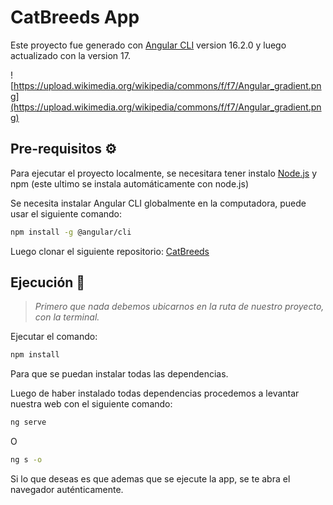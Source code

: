 # CatBreeds App

Este proyecto fue generado con [Angular CLI](https://angular.io/cli) version 16.2.0 y luego actualizado con la version 17.

![https://upload.wikimedia.org/wikipedia/commons/f/f7/Angular_gradient.png](https://upload.wikimedia.org/wikipedia/commons/f/f7/Angular_gradient.png)

## Pre-requisitos ⚙️

Para ejecutar el proyecto localmente, se necesitara tener instalo [Node.js](https://nodejs.org/en) y npm (este ultimo se instala automáticamente con node.js)

Se necesita instalar Angular CLI globalmente en la computadora, puede usar el siguiente comando:

```bash
npm install -g @angular/cli
```

Luego clonar el siguiente repositorio: [CatBreeds](https://github.com/notami18/cat-breeds.git)

## Ejecución 🚀

> _Primero que nada debemos ubicarnos en la ruta de nuestro proyecto, con la terminal._

Ejecutar el comando:

```bash
npm install
```

Para que se puedan instalar todas las dependencias.

Luego de haber instalado todas dependencias procedemos a levantar nuestra web con el siguiente comando:

```bash
ng serve
```

O

```bash
ng s -o
```

Si lo que deseas es que ademas que se ejecute la app, se te abra el navegador auténticamente.
